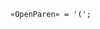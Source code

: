 <!-- This file is generated automatically by infrastructure scripts. Please don't edit by hand. -->

```{ .ebnf .slang-ebnf #OpenParen }
«OpenParen» = '(';
```

